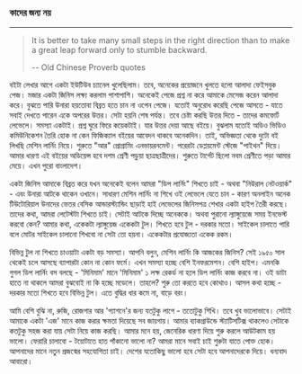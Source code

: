 ### কাদের জন্য নয়

---

> It is better to take many small steps in the right direction than to make a great leap forward only to stumble backward.
>
> -- Old Chinese Proverb quotes

বইটা লেখার আগে একটা ইউটিউব চ্যানেল খুলেছিলাম। তবে, অনেকের প্রয়োজনে খুলতে হলো আলাদা ফেইসবুক পেজ। মজার একটা জিনিস লক্ষ্য করলাম পাশাপাশি। অনেকেই পেজে প্রশ্ন না করে আমাকে মেসেজ করেন আলাদা করে। বুঝতে পারি উনারা হয়তোবা বিব্রত হতে চান না ওপেন পেজে। যতোই অনুরোধ করেছি পেজে আসতে - যাতে সবাই দেখতে পারেন একে অপরের উত্তর। সেটা হয়নি শেষ পর্যন্ত। তবে চেষ্টা করছি উত্তর দিতে - তাদের কমফোর্ট লেভেলে। সমস্যা একটাই। প্রশ্ন ঘুরে ফিরে কয়েকটাই। যার উত্তর দেয়া আছে বইয়ে। বুঝলাম যতোই অডিও ভিডিও কমিউনিকেশন তৈরি হোক না কেন ফিজিক্যাল বইয়ের আবেদন থাকবে অনেকদিন। তাই, অভিজ্ঞতা থেকে দুটো বই লিখছি মেশিন লার্নিং নিয়ে। শুরুতে "আর" প্রোগ্রামিং এনভায়রনমেন্ট। পরেরটা ডেপ্লয়মেন্ট স্টেজে "পাইথন" দিয়ে। আমার ধারণা এই বইয়ের অডিয়েন্স হবে দশম শ্রেণী পড়ুয়া ছাত্রছাত্রীদের। শুরুতে টার্গেট ছিলো নবম শ্রেণীতে পড়া আমার মেয়ে। এখন পুরো বাংলাদেশ।

একটা জিনিস আমাকে বিব্রত করে যখন অনেকেই বলেন আমরা "ডিপ লার্নিং" শিখতে চাই - অথবা "নিউরাল নেটওয়ার্ক" - এবং উনারা আটকে থাকেন ওখানে। সাধারণ মেশিন লার্নিং না শিখে ওই লেভেলে যেতে চান - কারণ অনলাইন অনেক টিউটোরিয়াল উনাদের ভেতর বেসিক আন্ডারস্ট্যান্ডিং ছাড়াই হাই লেভেলের জিনিসপত্র শেখার একটা হাইপ তৈরী করছে। তাদের কথা, আমরা লেটেস্টটা শিখতে চাই। সেটাই আটকে দিচ্ছে অনেককে। অথবা পুরানো ল্যাঙ্গুয়েজে সময় ইনভেস্ট করবো কেন? আমার কথা, একেকটা ল্যাঙ্গুয়েজ একেকটা টুল। শিখতে হবে টুল - দরকার মতো। সাইকেল চালাতে পারি বলে মোটর সাইকেল চালানো শিখবো না সেটা তো হয়না। একেকটার প্রযোজ্যতা একেক রকম।

বিভিন্ন টুল না শিখতে চাওয়াটা একটা বড় সমস্যা। আপনি বলুন, মেশিন লার্নিং কি আজকের জিনিস? সেই ১৯৫০ সাল থেকেই চলে আসছে ব্যাপারটা কোন না কোন ফর্মে। এখন সমস্যা হচ্ছে বেশি ইনফরমেশন। বেশি হাইপ। এমনকি গুগল ডিপ লার্নিং বস বলছে - 'মিনিমাম' মানে 'মিনিমাম' ১ লক্ষ রেকর্ড না হলে ডিপ লার্নিং কাজ করবে না। ওই ডাটা হাতে না থাকলে আমরা বুঝবোই না কি হচ্ছে মডেলে। তাহলে? শুরু তো করতে হবে কোথাও। আসল কথা হচ্ছে - দরকার মতো শিখতে হবে বিভিন্ন টুল। এতে বুদ্ধির ধার কমে না, বাড়ে বরং। 

আমি বেশি বুঝি না, রুজি, রোজগার আর 'প্যাশনে'র জন্য যতটুকু লাগে - ততোটুকু শিখি। তবে খুব ভালোভাবে। সেটাই আমাকে একটা 'এজ' মানে কাজ করার ক্ষমতা দিয়েছে সব জায়গায়। আমার ব্যাকগ্রাউন্ডে স্ট্যাটিসটিক্স থাকলেও সেটাকে কতটুকু সহজ করা যায় সেটা নিয়ে কাজ করছি। আমার মনে হয়, জেনেরিক ধারণা দিয়ে শুরু করলে আউটকাম হয় ভালো। ফেরারি চালাবো - টয়োটাতে হাত পাঁকানো ভালো না? আমরা মানে সবাই চাই শুরুটা যাতে পোক্ত হোক। আপনাদের মানে নতুন প্রজন্মের সহযোগিতা চাই। দেশের যতোকিছু ভালো হবে সেটা হবে আপনাদেরকে দিয়ে। ধন্যবাদ আবারো।

